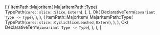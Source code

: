 [
    (
        ItemPath::MajorItem(
            MajarItemPath::Type(
                TypePath(`core::slice::Slice`, `Extern`),
            ),
        ),
        Ok(
            DeclarativeTerm(`covariant Type -> Type`),
        ),
    ),
    (
        ItemPath::MajorItem(
            MajarItemPath::Type(
                TypePath(`core::slice::CyclicSliceLeashed`, `Extern`),
            ),
        ),
        Ok(
            DeclarativeTerm(`covariant Type -> Type`),
        ),
    ),
]
